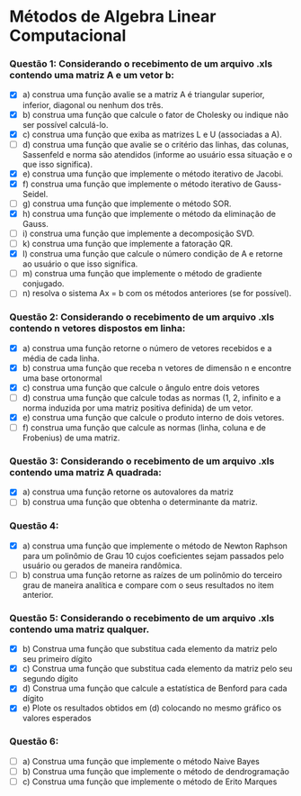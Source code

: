 # Métodos de Algebra Linear Computacional

### Questão 1: Considerando o recebimento de um arquivo .xls contendo uma matriz A e um vetor b:
- [x] a) construa uma função avalie se a matriz A é triangular superior, inferior, diagonal ou nenhum dos três.
- [x] b) construa uma função que calcule o fator de Cholesky ou indique não ser possível calculá-lo.
- [x] c) construa uma função que exiba as matrizes L e U (associadas a A).
- [ ] d) construa uma função que avalie se o critério das linhas, das colunas, Sassenfeld e norma são atendidos (informe ao usuário essa situação e o que isso significa).
- [x] e) construa uma função que implemente o método iterativo de Jacobi.
- [x] f) construa uma função que implemente o método iterativo de Gauss-Seidel.
- [ ] g) construa uma função que implemente o método SOR.
- [x] h) construa uma função que implemente o método da eliminação de Gauss.
- [ ] i) construa uma função que implemente a decomposição SVD.
- [ ] k) construa uma função que implemente a fatoração QR.
- [x] l) construa uma função que calcule o número condição de A e retorne ao usuário o que isso significa.
- [ ] m) construa uma função que implemente o método de gradiente conjugado.
- [ ] n) resolva o sistema Ax = b com os métodos anteriores (se for possível).

### Questão 2: Considerando o recebimento de um arquivo .xls contendo n vetores dispostos em linha:
- [x] a) construa uma função retorne o número de vetores recebidos e a média de cada linha.
- [x] b) construa uma função que receba n vetores de dimensão n e encontre uma base ortonormal
- [x] c) construa uma função que calcule o ângulo entre dois vetores
- [ ] d) construa uma função que calcule todas as normas (1, 2, infinito e a norma induzida por uma matriz positiva definida) de um vetor.
- [x] e) construa uma função que calcule o produto interno de dois vetores.
- [ ] f) construa uma função que calcule as normas (linha, coluna e de Frobenius) de uma matriz.

### Questão 3: Considerando o recebimento de um arquivo .xls contendo uma matriz A quadrada:
- [x] a) construa uma função retorne os autovalores da matriz
- [ ] b) construa uma função que obtenha o determinante da matriz.

### Questão 4: 
- [x] a) construa uma função que implemente o método de Newton Raphson para um polinômio de Grau 10 cujos coeficientes sejam passados pelo usuário ou gerados de maneira randômica.
- [ ] b) construa uma função retorne as raízes de um polinômio do terceiro grau de maneira analítica
e compare com o seus resultados no item anterior.

### Questão 5: Considerando o recebimento de um arquivo .xls contendo uma matriz qualquer.
- [x] b) Construa uma função que substitua cada elemento da matriz pelo seu primeiro dígito
- [x] c) Construa uma função que substitua cada elemento da matriz pelo seu segundo dígito
- [x] d) Construa uma função que calcule a estatística de Benford para cada dígito
- [x] e) Plote os resultados obtidos em (d) colocando no mesmo gráfico os valores esperados
 
### Questão 6:
- [ ] a) Construa uma função que implemente o método Naive Bayes
- [ ] b) Construa uma função que implemente o método de dendrogramação
- [ ] c) Construa uma função que implemente o método de Erito Marques
